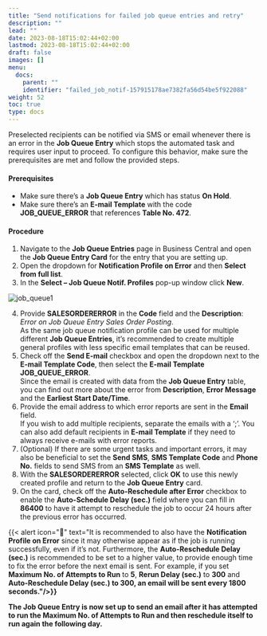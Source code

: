 ```yaml
---
title: "Send notifications for failed job queue entries and retry"
description: ""
lead: ""
date: 2023-08-18T15:02:44+02:00
lastmod: 2023-08-18T15:02:44+02:00
draft: false
images: []
menu:
  docs:
    parent: ""
    identifier: "failed_job_notif-157915178ae7382fa56d54be5f922088"
weight: 52
toc: true
type: docs
---
```


Preselected recipients can be notified via SMS or email whenever there is an error in the **Job Queue Entry** which stops the automated task and requires user input to proceed. To configure this behavior, make sure the prerequisites are met and follow the provided steps.

#### Prerequisites

- Make sure there’s a **Job Queue Entry** which has status **On Hold**. 
- Make sure there’s an **E-mail Template** with the code **JOB_QUEUE_ERROR** that references **Table No. 472**.

#### Procedure

1.	Navigate to the **Job Queue Entries** page in Business Central and open the **Job Queue Entry Card** for the entry that you are setting up.
2.	Open the dropdown for **Notification Profile on Error** and then **Select from full list**.
3.	In the **Select – Job Queue Notif. Profiles** pop-up window click **New**.

  ![job_queue1](job_queue1.PNG)

4.	Provide **SALESORDERERROR** in the **Code** field and the **Description**: *Error on Job Queue Entry Sales Order Posting*.    
    As the same job queue notification profile can be used for multiple different **Job Queue Entries**, it’s recommended to create multiple general profiles with less specific email templates that can be reused.
5.	Check off the **Send E-mail** checkbox and open the dropdown next to the **E-mail Template Code**, then select the **E-mail Template** **JOB_QUEUE_ERROR**.      
    Since the email is created with data from the **Job Queue Entry** table, you can find out more about the error from **Description**, **Error Message** and the **Earliest Start Date/Time**.
6.	Provide the email address to which error reports are sent in the **Email** field.     
    If you wish to add multiple recipients, separate the emails with a ‘;’. You can also add default recipients in **E-mail Template** if they need to always receive e-mails with error reports.
7.	(Optional) If there are some urgent tasks and important errors, it may also be beneficial to set the **Send SMS**, **SMS Template Code** and **Phone No.** fields to send SMS from an **SMS Template** as well.
8.	With the **SALESORDERERROR** selected, click **OK** to use this newly created profile and return to the **Job Queue Entry** card.
9.	On the card, check off the **Auto-Reschedule after Error** checkbox to enable the **Auto-Schedule Delay (sec.)** field where you can fill in **86400** to have it attempt to reschedule the job to occur 24 hours after the previous error has occurred.  

  {{< alert icon="📝" text="It is recommended to also have the <b>Notification Profile on Error</b> since it may otherwise appear as if the job is running successfully, even if it’s not. Furthermore, the <b>Auto-Reschedule Delay (sec.)</b> is recommended to be set to a higher value, to provide enough time to fix the error before the next email is sent. For example, if you set <b>Maximum No. of Attempts to Run</b> to <b>5</b>, <b>Rerun Delay (sec.)</b> to <b>300</b> and <b>Auto-Reschedule Delay (sec.)<b> to <b>300</b>, an email will be sent every 1800 seconds."/>}}

The **Job Queue Entry** is now set up to send an email after it has attempted to run the **Maximum No. of Attempts to Run** and then reschedule itself to run again the following day.

